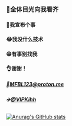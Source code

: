 ### 👏全体目光向我看齐
#### 🙌我宣布个事
#### 😂我没什么技术
#### 😁有事别找我
#### 👌谢谢！
##### 📧MFBL123@proton.me
##### ✈️[@VIPKihh](https://t.me/VIPKihh)
[![Anurag's GitHub stats](https://github-readme-stats.vercel.app/api?username=Kihh)](https://github.com/anuraghazra/github-readme-stats)
